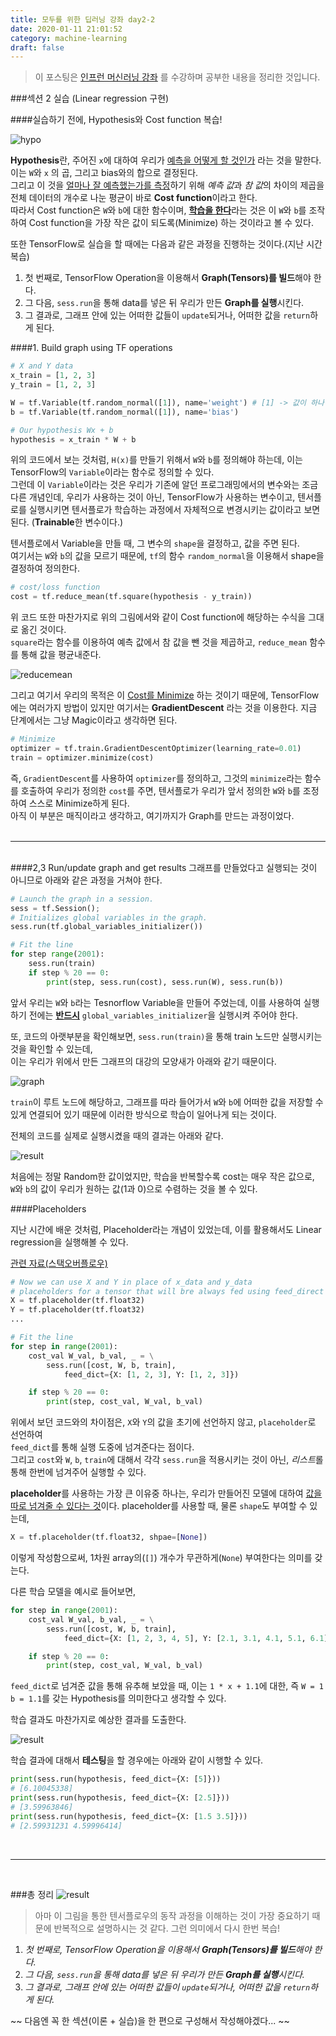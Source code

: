 ```yaml
---
title: 모두를 위한 딥러닝 강좌 day2-2
date: 2020-01-11 21:01:52
category: machine-learning
draft: false
---
```


> 이 포스팅은 <a target="_blank" href="https://www.inflearn.com/course/%EA%B8%B0%EB%B3%B8%EC%A0%81%EC%9D%B8-%EB%A8%B8%EC%8B%A0%EB%9F%AC%EB%8B%9D-%EB%94%A5%EB%9F%AC%EB%8B%9D-%EA%B0%95%EC%A2%8C#">인프런 머신러닝 강좌</a> 를 수강하며 공부한 내용을 정리한 것입니다.

###섹션 2 실습 (Linear regression 구현)

####실습하기 전에, Hypothesis와 Cost function 복습!

![hypo](./images/20200111ML-1.png)

**Hypothesis**란, 주어진 `x`에 대하여 우리가 <u>예측을 어떻게 할 것인가</u> 라는 것을 말한다.  
이는 `W`와 `x` 의 곱, 그리고 bias와의 합으로 결정된다.  
그리고 이 것을 <u>얼마나 잘 예측했는가를 측정</u>하기 위해 *예측 값*과 *참 값*의 차이의 제곱을 전체 데이터의 개수로 나눈 평균이 바로 **Cost function**이라고 한다.  
따라서 Cost function은 `W`와 `b`에 대한 함수이며, <b><u>학습을 한다</u></b>라는 것은 이 `W`와 `b`를 조작하여 Cost function을 가장 작은 값이 되도록(Minimize) 하는 것이라고 볼 수 있다.

또한 TensorFlow로 실습을 할 때에는 다음과 같은 과정을 진행하는 것이다.(지난 시간 복습)

1. 첫 번째로, TensorFlow Operation을 이용해서 **Graph(Tensors)를 빌드**해야 한다.
2. 그 다음, `sess.run`을 통해 data를 넣은 뒤 우리가 만든 **Graph를 실행**시킨다.
3. 그 결과로, 그래프 안에 있는 어떠한 값들이 `update`되거나, 어떠한 값을 `return`하게 된다.

####1. Build graph using TF operations

```python
# X and Y data
x_train = [1, 2, 3]
y_train = [1, 2, 3]

W = tf.Variable(tf.random_normal([1]), name='weight') # [1] -> 값이 하나인 1차원 array (shape)
b = tf.Variable(tf.random_normal([1]), name='bias')

# Our hypothesis Wx + b
hypothesis = x_train * W + b
```

위의 코드에서 보는 것처럼, `H(x)`를 만들기 위해서 `W`와 `b`를 정의해야 하는데, 이는 TensorFlow의 `Variable`이라는 함수로 정의할 수 있다.  
그런데 이 `Variable`이라는 것은 우리가 기존에 알던 프로그래밍에서의 변수와는 조금 다른 개념인데,
우리가 사용하는 것이 아닌, TensorFlow가 사용하는 변수이고, 텐서플로를 실행시키면 텐서플로가 학습하는 과정에서 자체적으로 변경시키는 값이라고 보면 된다. (**Trainable**한 변수이다.)

텐서플로에서 Variable을 만들 때, 그 변수의 `shape`을 결정하고, 값을 주면 된다.  
여기서는 `W`와 `b`의 값을 모르기 때문에, `tf`의 함수 `random_normal`을 이용해서 shape을 결정하여 정의한다.

```python
# cost/loss function
cost = tf.reduce_mean(tf.square(hypothesis - y_train))
```

위 코드 또한 마찬가지로 위의 그림에서와 같이 Cost function에 해당하는 수식을 그대로 옮긴 것이다.  
`square`라는 함수를 이용하여 예측 값에서 참 값을 뺀 것을 제곱하고, `reduce_mean` 함수를 통해 값을 평균내준다.

![reducemean](./images/20200111ML-2.png)

그리고 여기서 우리의 목적은 이 <u>Cost를 Minimize</u> 하는 것이기 때문에, TensorFlow에는 여러가지 방법이 있지만 여기서는 **GradientDescent** 라는 것을 이용한다. 지금 단계에서는 그냥 Magic이라고 생각하면 된다.

```python
# Minimize
optimizer = tf.train.GradientDescentOptimizer(learning_rate=0.01)
train = optimizer.minimize(cost)
```

즉, `GradientDescent`를 사용하여 `optimizer`를 정의하고, 그것의 `minimize`라는 함수를 호출하여 우리가 정의한 `cost`를 주면, 텐서플로가 우리가 앞서 정의한 `W`와 `b`를 조정하여 스스로 Minimize하게 된다.  
아직 이 부분은 매직이라고 생각하고, 여기까지가 Graph를 만드는 과정이었다.  
<br />

---

<br />
####2,3 Run/update graph and get results  
그래프를 만들었다고 실행되는 것이 아니므로 아래와 같은 과정을 거쳐야 한다.

```python
# Launch the graph in a session.
sess = tf.Session();
# Initializes global variables in the graph.
sess.run(tf.global_variables_initializer())

# Fit the line
for step range(2001):
    sess.run(train)
    if step % 20 == 0:
        print(step, sess.run(cost), sess.run(W), sess.run(b))
```

앞서 우리는 `W`와 `b`라는 Tesnorflow Variable을 만들어 주었는데, 이를 사용하여 실행하기 전에는 <u><b>반드시</b></u> `global_variables_initializer`을 실행시켜 주어야 한다.

또, 코드의 아랫부분을 확인해보면, `sess.run(train)`을 통해 train 노드만 실행시키는 것을 확인할 수 있는데,  
이는 우리가 위에서 만든 그래프의 대강의 모양새가 아래와 같기 때문이다.

![graph](./images/20200111ML-3.png)

`train`이 루트 노드에 해당하고, 그래프를 따라 들어가서 `W`와 `b`에 어떠한 값을 저장할 수 있게 연결되어 있기 때문에 이러한 방식으로 학습이 일어나게 되는 것이다.

전체의 코드를 실제로 실행시켰을 때의 결과는 아래와 같다.

![result](./images/20200111ML-4.png)

처음에는 정말 Random한 값이었지만, 학습을 반복할수록 cost는 매우 작은 값으로,  
`W`와 `b`의 값이 우리가 원하는 값(1과 0)으로 수렴하는 것을 볼 수 있다.

####Placeholders

지난 시간에 배운 것처럼, Placeholder라는 개념이 있었는데, 이를 활용해서도 Linear regression을 실행해볼 수 있다.

[관련 자료(스택오버플로우)](https://stackoverflow.com/questions/36693740)

```python
# Now we can use X and Y in place of x_data and y_data
# placeholders for a tensor that will bre always fed using feed_direct
X = tf.placeholder(tf.float32)
Y = tf.placeholder(tf.float32)
...

# Fit the line
for step in range(2001):
    cost_val W_val, b_val, _ = \
        sess.run([cost, W, b, train],
            feed_dict={X: [1, 2, 3], Y: [1, 2, 3]})

    if step % 20 == 0:
        print(step, cost_val, W_val, b_val)
```

위에서 보던 코드와의 차이점은, `X`와 `Y`의 값을 초기에 선언하지 않고, `placeholder`로 선언하여  
`feed_dict`를 통해 실행 도중에 넘겨준다는 점이다.  
그리고 `cost`와 `W`, `b`, `train`에 대해서 각각 `sess.run`을 적용시키는 것이 아닌, *리스트*롤 통해 한번에 넘겨주어 실행할 수 있다.

**placeholder**를 사용하는 가장 큰 이유중 하나는, 우리가 만들어진 모델에 대하여 <u>값을 따로 넘겨줄 수 있다는 것</u>이다.
placeholder를 사용할 때, 물론 `shape`도 부여할 수 있는데,

```python
X = tf.placeholder(tf.float32, shpae=[None])
```

이렇게 작성함으로써, 1차원 array의(`[]`) 개수가 무관하게(`None`) 부여한다는 의미를 갖는다.

다른 학습 모델을 예시로 들어보면,

```python
for step in range(2001):
    cost_val W_val, b_val, _ = \
        sess.run([cost, W, b, train],
            feed_dict={X: [1, 2, 3, 4, 5], Y: [2.1, 3.1, 4.1, 5.1, 6.1]})

    if step % 20 == 0:
        print(step, cost_val, W_val, b_val)
```

`feed_dict`로 넘겨준 값을 통해 유추해 보았을 때, 이는 `1 * x + 1.1`에 대한, 즉 `W = 1` `b = 1.1`를 갖는 Hypothesis를 의미한다고 생각할 수 있다.

학습 결과도 마찬가지로 예상한 결과를 도출한다.

![result](./images/20200111ML-5.png)

학습 결과에 대해서 **테스팅**을 할 경우에는 아래와 같이 시행할 수 있다.

```python
print(sess.run(hypothesis, feed_dict={X: [5]}))
# [6.10045338]
print(sess.run(hypothesis, feed_dict={X: [2.5]}))
# [3.59963846]
print(sess.run(hypothesis, feed_dict={X: [1.5 3.5]}))
# [2.59931231 4.59996414]
```

<br />

---

<br />

###총 정리
![result](./images/20200111ML-6.png)

> 아마 이 그림을 통한 텐서플로우의 동작 과정을 이해하는 것이 가장 중요하기 때문에 반복적으로 설명하시는 것 같다. 그런 의미에서 다시 한번 복습!

1. _첫 번째로, TensorFlow Operation을 이용해서 **Graph(Tensors)를 빌드**해야 한다._
2. _그 다음, `sess.run`을 통해 data를 넣은 뒤 우리가 만든 **Graph를 실행**시킨다._
3. _그 결과로, 그래프 안에 있는 어떠한 값들이 `update`되거나, 어떠한 값을 `return`하게 된다._

~~ 다음엔 꼭 한 섹션(이론 + 실습)을 한 편으로 구성해서 작성해야겠다... ~~
